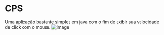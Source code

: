 # CPS
Uma aplicação bastante simples em java com o fim de exibir sua velocidade de click com o mouse.
![image](https://user-images.githubusercontent.com/68911691/118169737-a9b25080-b3ff-11eb-8665-07107223e277.png)
